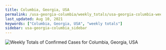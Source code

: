 ```yaml
---
title: Columbia, Georgia, USA
permalink: /usa-georgia-columbia/weekly_totals/usa-georgia-columbia-weekly_totals.html
last_updated: Aug 10, 2021
keywords: ["Columbia, Georgia, USA", "weekly totals"]
sidebar: usa-georgia-columbia_sidebar
---
```


![Weekly Totals of Confirmed Cases for Columbia, Georgia, USA](/covid_tracker/images/graphs/usa-georgia-columbia-weekly_totals_graph.png)
